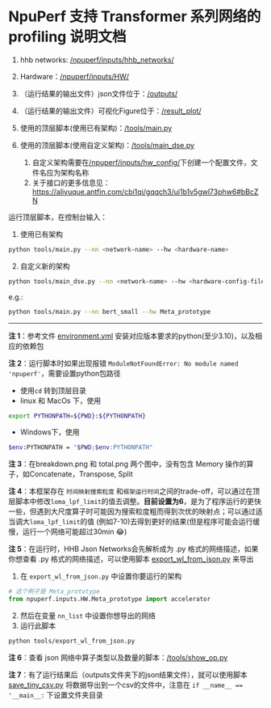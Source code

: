 # NpuPerf 支持 Transformer 系列网络的 profiling 说明文档

1. hhb networks: [/npuperf/inputs/hhb_networks/](/npuperf/inputs/hhb_networks/)

2. Hardware：[/npuperf/inputs/HW/](/npuperf/inputs/HW/)

3. （运行结果的输出文件）json文件位于：[/outputs/](/outputs/)

4. （运行结果的输出文件）可视化Figure位于：[/result_plot/](/result_plot/)

5. 使用的顶层脚本(使用已有架构)：[/tools/main.py](/tools/main.py)

6. 使用的顶层脚本(使用自定义架构)：[/tools/main_dse.py](/tools/main_dse.py)
   1. 自定义架构需要在[/npuperf/inputs/hw_config/](/npuperf/inputs/hw_config/)下创建一个配置文件，文件名应为架构名称
   2. 关于接口的更多信息见：https://aliyuque.antfin.com/cbi1qi/gqqch3/ui1b1v5gwl73phw6#bBcZN


运行顶层脚本，在控制台输入：
1. 使用已有架构
```bash
python tools/main.py --nn <network-name> --hw <hardware-name>
```
2. 自定义新的架构
```bash
python tools/main_dse.py --nn <network-name> --hw <hardware-config-file-name>
```

e.g.:
```bash
python tools/main.py --nn bert_small --hw Meta_prototype
```

---

**注 1**：参考文件 [environment.yml](/environment.yml) 安装对应版本要求的python(至少3.10)，以及相应的依赖包

**注 2**：运行脚本时如果出现报错 `ModuleNotFoundError: No module named 'npuperf'`，需要设置python包路径

- 使用`cd` 转到顶层目录
- linux 和 MacOs 下，使用
```bash
export PYTHONPATH=${PWD}:${PYTHONPATH}
```

- Windows下，使用
```bash
$env:PYTHONPATH = "$PWD;$env:PYTHONPATH"
```

**注 3**：在breakdown.png 和 total.png 两个图中，没有包含 Memory 操作的算子，如Concatenate，Transpose, Split

**注 4**：本框架存在 `时间映射搜索粒度` 和`框架运行时间`之间的trade-off，可以通过在顶层脚本中修改`loma_lpf_limit`的值去调整。**目前设置为6**，是为了程序运行的更快一些，但遇到大尺度算子时可能因为搜索粒度粗而得到次优的映射点；可以通过适当调大`loma_lpf_limit`的值 (例如7-10)去得到更好的结果(但是程序可能会运行缓慢，运行一个网络可能超过30min :joy:)

**注 5**：在运行时，HHB Json Networks会先解析成为 .py 格式的网络描述，如果你想查看 .py 格式的网络描述，可以使用脚本 [export_wl_from_json.py](/tools/export_wl_from_json.py) 来导出

1. 在 `export_wl_from_json.py` 中设置你要运行的架构

```python
# 这个例子是 Meta_prototype
from npuperf.inputs.HW.Meta_prototype import accelerator
```

2. 然后在变量 `nn_list` 中设置你想导出的网络
3. 运行此脚本

```bash
python tools/export_wl_from_json.py
```

**注 6**：查看 json 网络中算子类型以及数量的脚本：[/tools/show_op.py](/tools/show_op.py)

**注 7**：有了运行结果后（outputs文件夹下的json结果文件），就可以使用脚本 [save_tiny_csv.py](/tools/save_tiny_csv.py) 将数据导出到一个csv的文件中，注意在 `if __name__ == '__main__:` 下设置文件夹目录
